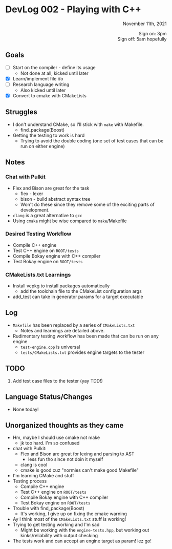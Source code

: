# DevLog 002 - Playing with C++
<div align="right">
November 11th, 2021

Sign on: 3pm\
Sign off: 5am hopefully
</div>

## Goals
- [ ] Start on the compiler - define its usage
  - Not done at all, kicked until later
- [x] Learn/implement file i/o
- [ ] Research language writing
  - Also kicked until later
- [x] Convert to cmake with CMakeLists

## Struggles
- I don't understand CMake, so I'll stick with `make` with Makefile.
  - find_package(Boost)
- Getting the testing to work is hard
  - Trying to avoid the double coding (one set of test cases that can be run on either engine)

## Notes
### Chat with Pulkit
- Flex and Bison are great for the task
  - flex - lexer
  - bison - build abstract syntax tree
  - Won't do these since they remove some of the exciting parts of development.
- `clang` is a great alternative to `gcc`
- Using `cmake` might be wise compared to `make`/Makefile
### Desired Testing Workflow
- Compile C++ engine
- Test C++ engine on `ROOT/tests`
- Compile Bokay engine with C++ compiler
- Test Bokay engine on `ROOT/tests`
### CMakeLists.txt Learnings
- Install vcpkg to install packages automatically
  - add the toolchain file to the CMakeList configuration args
- add_test can take in generator params for a target executable

## Log
- `Makefile` has been replaced by a series of `CMakeLists.txt`
  - Notes and learnings are detailed above.
- Rudimentary testing workflow has been made that can be run on any engine
  - `test-engine.cpp` is universal
  - `tests/CMakeLists.txt` provides engine targets to the tester

## TODO
1. Add test case files to the tester (yay TDD!)

## Language Status/Changes
- None today!

## Unorganized thoughts as they came
- Hm, maybe I should use cmake not make
  - jk too hard. I'm so confused
- chat with Pulkit:
  - Flex and Bison are great for lexing and parsing to AST
    - less fun tho since not doin it myself
  - clang is cool
  - cmake is good cuz "normies can't make good Makefile"
- I'm learning CMake and stuff
- Testing process
  - Compile C++ engine
  - Test C++ engine on `ROOT/tests`
  - Compile Bokay engine with C++ compiler
  - Test Bokay engine on `ROOT/tests`
- Trouble with find_package(Boost)
  - It's working, I give up on fixing the cmake warning
- Ay I think most of the `CMakeLists.txt` stuff is working!
- Trying to get testing working and I'm sad
  - Might be working with the `engine-tests.hpp`, but working out kinks/reliability with output checking
- The tests work and can accept an engine target as param! lez go!